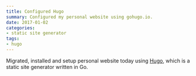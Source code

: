 ```yaml
---
title: Configured Hugo
summary: Configured my personal website using gohugo.io.
date: 2017-01-02
categories:
- static site generator
tags:
- hugo
---
```


Migrated, installed and setup personal website today using [Hugo](https://gohugo.io/), which is a static site generator written in Go.
